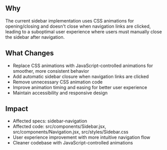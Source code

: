 ## Why
The current sidebar implementation uses CSS animations for opening/closing and doesn't close when navigation links are clicked, leading to a suboptimal user experience where users must manually close the sidebar after navigation.

## What Changes
- Replace CSS animations with JavaScript-controlled animations for smoother, more consistent behavior
- Add automatic sidebar closure when navigation links are clicked
- Remove unnecessary CSS animation code
- Improve animation timing and easing for better user experience
- Maintain accessibility and responsive design

## Impact
- Affected specs: sidebar-navigation
- Affected code: src/components/Sidebar.jsx, src/components/Navigation.jsx, src/styles/Sidebar.css
- User experience improvement with more intuitive navigation flow
- Cleaner codebase with JavaScript-controlled animations